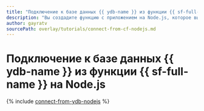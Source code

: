 ```yaml
---
title: "Подключение к базе данных {{ ydb-name }} из функции {{ sf-full-name }} на Node.js"
description: "Вы создадите функцию с приложением на Node.js, которое выполняет простой запрос к базе данных {{ ydb-name }}. Развертывание приложения осуществляется с помощью Bash-скриптов, для компиляции используется команда tcs."
author: gayratv
sourcePath: overlay/tutorials/connect-from-cf-nodejs.md
---
```


# Подключение к базе данных {{ ydb-name }} из функции {{ sf-full-name }} на Node.js

{% include [connect-from-ydb-nodejs](../../_tutorials/serverless/connect-from-cf-nodejs.md) %}